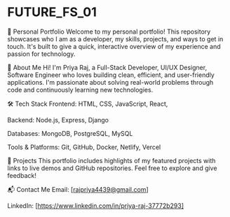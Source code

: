 # FUTURE_FS_01
💼 Personal Portfolio
Welcome to my personal portfolio! This repository showcases who I am as a developer, my skills, projects, and ways to get in touch. It's built to give a quick, interactive overview of my experience and passion for technology.

🚀 About Me
Hi! I'm Priya Raj, a  Full-Stack Developer, UI/UX Designer, Software Engineer who loves building clean, efficient, and user-friendly applications. I'm passionate about solving real-world problems through code and continuously learning new technologies.

🛠️ Tech Stack
Frontend: HTML, CSS, JavaScript, React, 

Backend: Node.js, Express, Django

Databases: MongoDB, PostgreSQL, MySQL

Tools & Platforms: Git, GitHub, Docker, Netlify, Vercel

📂 Projects
This portfolio includes highlights of my featured projects with links to live demos and GitHub repositories. Feel free to explore and give feedback!

📬 Contact Me
Email: [rajpriya4439@gmail.com]

LinkedIn: [https://www.linkedin.com/in/priya-raj-37772b293]


